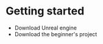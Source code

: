 ﻿---
hide:
  - navigation
  - toc
---

# Getting started

- Download Unreal engine
- Download the beginner's project